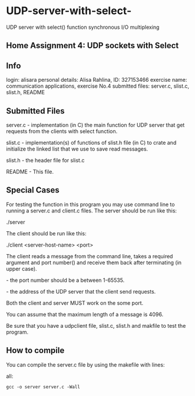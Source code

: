 # UDP-server-with-select-
UDP server with select() function synchronous I/O multiplexing 

Home Assignment 4: UDP sockets with Select
----------------------------------------

Info
----
login: 			alisara
personal details: 	Alisa Rahlina, ID: 327153466
exercise name: 		communication applications, exercise No.4
submitted files:	server.c, slist.c, slist.h, README 

Submitted Files
---------------
server.c - implementation (in C) the main function for UDP server that get requests from the clients with select function.

slist.c - implementation(s) of functions of slist.h file (in C) to crate and initialize the linked list that we use to save read messages.

slist.h - the header file for slist.c 

README - This file.

Special Cases
-------------
For testing the function in this program you may use command line to running a server.c and client.c files. The server should be run like this:

./server <port>

The client should be run like this:

./client‭ <‬server-host-name‭> <‬port‭>

The client reads a message from the command line, takes a required argument <server-Host-Name> and port number(<port>) and receive them back after terminating (in upper case).

<port> - the port number should be a between 1-65535.

<server-Host-Name> - the address of the UDP server that the client send requests.

Both the client and server MUST work on the some port.

You can assume that the maximum length of a message is 4096.

Be sure that you have a udpclient file, slist.c, slist.h and makfile to test the program.


How to compile
------------
You can compile the server.c file by using the makefile with lines:

all:

	gcc -o server server.c -Wall
